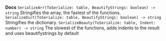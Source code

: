 **Docs**
```SerializeArr(ToSerialize: table, BeautifyStrings: boolean) -> string```
Stringifies the array, the fastest of the functions.
```SerializeDict(ToSerialize: table, BeautifyStrings: boolean) -> string```
Stringifies the dictionary.
```SerializeBeauty(ToSerialize: table, Indent: number) -> string```
The slowest of the functions, adds indents to the result and uses beautifystrings by default
